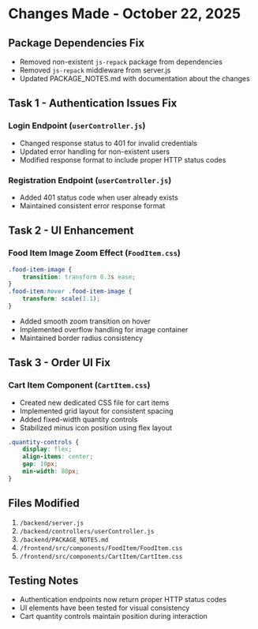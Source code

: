 # Changes Made - October 22, 2025

## Package Dependencies Fix
- Removed non-existent `js-repack` package from dependencies
- Removed `js-repack` middleware from server.js
- Updated PACKAGE_NOTES.md with documentation about the changes

## Task 1 - Authentication Issues Fix
### Login Endpoint (`userController.js`)
- Changed response status to 401 for invalid credentials
- Updated error handling for non-existent users
- Modified response format to include proper HTTP status codes

### Registration Endpoint (`userController.js`)
- Added 401 status code when user already exists
- Maintained consistent error response format

## Task 2 - UI Enhancement
### Food Item Image Zoom Effect (`FoodItem.css`)
```css
.food-item-image {
    transition: transform 0.3s ease;
}
.food-item:hover .food-item-image {
    transform: scale(1.1);
}
```
- Added smooth zoom transition on hover
- Implemented overflow handling for image container
- Maintained border radius consistency

## Task 3 - Order UI Fix
### Cart Item Component (`CartItem.css`)
- Created new dedicated CSS file for cart items
- Implemented grid layout for consistent spacing
- Added fixed-width quantity controls
- Stabilized minus icon position using flex layout

```css
.quantity-controls {
    display: flex;
    align-items: center;
    gap: 10px;
    min-width: 80px;
}
```

## Files Modified
1. `/backend/server.js`
2. `/backend/controllers/userController.js`
3. `/backend/PACKAGE_NOTES.md`
4. `/frontend/src/components/FoodItem/FoodItem.css`
5. `/frontend/src/components/CartItem/CartItem.css`

## Testing Notes
- Authentication endpoints now return proper HTTP status codes
- UI elements have been tested for visual consistency
- Cart quantity controls maintain position during interaction